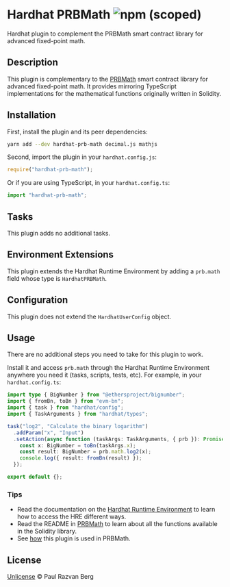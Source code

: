 # Hardhat PRBMath ![npm (scoped)](https://img.shields.io/npm/v/hardhat-prb-math)

Hardhat plugin to complement the PRBMath smart contract library for advanced fixed-point math.

## Description

This plugin is complementary to the [PRBMath][1] smart contract library for advanced fixed-point math. It provides
mirroring TypeScript implementations for the mathematical functions originally written in Solidity.

## Installation

First, install the plugin and its peer dependencies:

```sh
yarn add --dev hardhat-prb-math decimal.js mathjs
```

Second, import the plugin in your `hardhat.config.js`:

```js
require("hardhat-prb-math");
```

Or if you are using TypeScript, in your `hardhat.config.ts`:

```ts
import "hardhat-prb-math";
```

## Tasks

This plugin adds no additional tasks.

## Environment Extensions

This plugin extends the Hardhat Runtime Environment by adding a `prb.math` field whose type is `HardhatPRBMath`.

## Configuration

This plugin does not extend the `HardhatUserConfig` object.

## Usage

There are no additional steps you need to take for this plugin to work.

Install it and access `prb.math` through the Hardhat Runtime Environment anywhere you need it (tasks, scripts, tests,
etc). For example, in your `hardhat.config.ts`:

```ts
import type { BigNumber } from "@ethersproject/bignumber";
import { fromBn, toBn } from "evm-bn";
import { task } from "hardhat/config";
import { TaskArguments } from "hardhat/types";

task("log2", "Calculate the binary logarithm")
  .addParam("x", "Input")
  .setAction(async function (taskArgs: TaskArguments, { prb }): Promise<void> {
    const x: BigNumber = toBn(taskArgs.x);
    const result: BigNumber = prb.math.log2(x);
    console.log({ result: fromBn(result) });
  });

export default {};
```

### Tips

- Read the documentation on the [Hardhat Runtime
  Environment](https://hardhat.org/advanced/hardhat-runtime-environment.html) to learn how to access the HRE different ways.
- Read the README in [PRBMath][1] to learn about all the functions available in the Solidity library.
- See [how](https://github.com/hifi-finance/prb-math/tree/main/test) this plugin is used in PRBMath.

## License

[Unlicense](./LICENSE.md) © Paul Razvan Berg

<!-- Links -->

[1]: https://github.com/hifi-finance/prb-math
